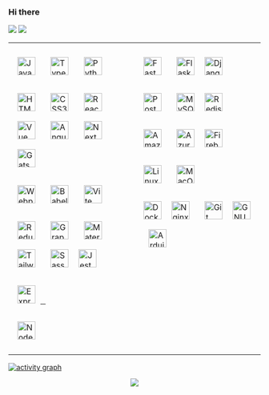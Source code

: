 ### Hi there

<p>
<img src="https://github-readme-stats.vercel.app/api?username=romanxeo&show_icons=true&count_private=true" />
<img src="https://github-readme-stats.vercel.app/api/top-langs/?username=romanxeo&layout=compact&count_private=true" />
</p>

<table><tr><td valign="top" width="50%">
<div align="left">
<p>
<a
    href="https://developer.mozilla.org/en-US/docs/Web/JavaScript"
    target="_blank"
    rel="noreferrer"
><img
    style="margin: 10px"
    src="https://raw.githubusercontent.com/danielcranney/readme-generator/main/public/icons/skills/javascript-colored.svg"
    width="36"
    height="36"
    alt="JavaScript"
/></a> <a
    href="https://www.typescriptlang.org/"
    target="_blank"
    rel="noreferrer"
><img
    style="margin: 10px"
    src="https://raw.githubusercontent.com/danielcranney/readme-generator/main/public/icons/skills/typescript-colored.svg"
    width="36"
    height="36"
    alt="TypeScript"
/></a> <a
    href="https://www.python.org/"
    target="_blank"
    rel="noreferrer"
><img
    style="margin: 10px"
    src="https://raw.githubusercontent.com/danielcranney/readme-generator/main/public/icons/skills/python-colored.svg"
    width="36"
    height="36"
    alt="Python"
/></a>
</p>
<p>
<a
    href="https://developer.mozilla.org/en-US/docs/Glossary/HTML5"
    target="_blank"
    rel="noreferrer"
><img
    style="margin: 10px"
    src="https://raw.githubusercontent.com/danielcranney/readme-generator/main/public/icons/skills/html5-colored.svg"
    width="36"
    height="36"
    alt="HTML5"
/></a> <a
    href="https://www.w3.org/TR/CSS/#css"
    target="_blank"
    rel="noreferrer"
><img
    style="margin: 10px"
    src="https://raw.githubusercontent.com/danielcranney/readme-generator/main/public/icons/skills/css3-colored.svg"
    width="36"
    height="36"
    alt="CSS3"
/></a> <a
    href="https://reactjs.org/"
    target="_blank"
    rel="noreferrer"
><img
    style="margin: 10px"
    src="https://raw.githubusercontent.com/danielcranney/readme-generator/main/public/icons/skills/react-colored.svg"
    width="36"
    height="36"
    alt="React"
/></a> <a
    href="https://vuejs.org/"
    target="_blank"
    rel="noreferrer"
><img
    style="margin: 10px"
    src="https://raw.githubusercontent.com/danielcranney/readme-generator/main/public/icons/skills/vuejs-colored.svg"
    width="36"
    height="36"
    alt="Vue"
/></a> <a
    href="https://angular.io/"
    target="_blank"
    rel="noreferrer"
><img
    style="margin: 10px"
    src="https://raw.githubusercontent.com/danielcranney/readme-generator/main/public/icons/skills/angularjs-colored.svg"
    width="36"
    height="36"
    alt="Angular"
/></a> <a
    href="https://nextjs.org/docs"
    target="_blank"
    rel="noreferrer"
><img
    style="margin: 10px"
    src="https://raw.githubusercontent.com/danielcranney/readme-generator/main/public/icons/skills/nextjs-colored.svg"
    width="36"
    height="36"
    alt="NextJs"
/></a> <a
    href="https://www.gatsbyjs.com/"
    target="_blank"
    rel="noreferrer"
><img
    style="margin: 10px"
    src="https://raw.githubusercontent.com/danielcranney/readme-generator/main/public/icons/skills/gatsby-colored.svg"
    width="36"
    height="36"
    alt="Gatsby"
/></a>
</p>
<p>
<a
    href="https://webpack.js.org/"
    target="_blank"
    rel="noreferrer"
><img
    style="margin: 10px"
    src="https://profilinator.rishav.dev/skills-assets/webpack-original.svg"
    width="36"
    height="36"
    alt="Webpack"
/></a> <a
    href="https://babeljs.io/"
    target="_blank"
    rel="noreferrer"
><img
    style="margin: 10px"
    src="https://raw.githubusercontent.com/danielcranney/readme-generator/main/public/icons/skills/babel-colored.svg"
    width="36"
    height="36"
    alt="Babel"
/></a> <a
    href="https://vitejs.dev/"
    target="_blank"
    rel="noreferrer"
><img
    style="margin: 10px"
    src="https://raw.githubusercontent.com/danielcranney/readme-generator/main/public/icons/skills/vite-colored.svg"
    width="36"
    height="36"
    alt="Vite"
/></a>
</p>
<p>
<a
    href="https://redux.js.org/"
    target="_blank"
    rel="noreferrer"
><img
    style="margin: 10px"
    src="https://raw.githubusercontent.com/danielcranney/readme-generator/main/public/icons/skills/redux-colored.svg"
    width="36"
    height="36"
    alt="Redux"
/></a> <a
    href="https://graphql.org/"
    target="_blank"
    rel="noreferrer"
><img
    style="margin: 10px"
    src="https://profilinator.rishav.dev/skills-assets/graphql.png"
    alt="GraphQL"
    width="36"
    height="36"
/></a> <a
    href="https://mui.com/"
    target="_blank"
    rel="noreferrer"
><img
    style="margin: 10px"
    src="https://raw.githubusercontent.com/danielcranney/readme-generator/main/public/icons/skills/materialui-colored.svg"
    width="36"
    height="36"
    alt="Material UI"
/></a> <a
    href="https://tailwindcss.com/"
    target="_blank"
    rel="noreferrer"
><img
    style="margin: 10px"
    src="https://raw.githubusercontent.com/danielcranney/readme-generator/main/public/icons/skills/tailwindcss-colored.svg"
    width="36"
    height="36"
    alt="TailwindCSS"
/></a> <a
    href="https://sass-lang.com/"
    target="_blank"
    rel="noreferrer"
><img
    style="margin: 10px"
    src="https://raw.githubusercontent.com/danielcranney/readme-generator/main/public/icons/skills/sass-colored.svg"
    width="36"
    height="36"
    alt="Sass"
/></a><a
    href="https://www.jestjs.io/"
    target="_blank"
    rel="noreferrer"
><img
    style="margin: 10px"
    src="https://profilinator.rishav.dev/skills-assets/jest.svg"
    alt="Jest"
    width="36"
    height="36"
/></a>
</p>
<p>
<a
    href="https://expressjs.com/"
    target="_blank"
    rel="noreferrer"
><img
    style="margin: 10px"
    src="https://raw.githubusercontent.com/danielcranney/readme-generator/main/public/icons/skills/express-colored.svg"
    width="36"
    height="36"
    alt="Express"
/> </a>
</p>
<p>
<a
    href="https://nodejs.org/en/"
    target="_blank"
    rel="noreferrer"
><img
    style="margin: 10px"
    src="https://raw.githubusercontent.com/danielcranney/readme-generator/main/public/icons/skills/nodejs-colored.svg"
    width="36"
    height="36"
    alt="NodeJS"
/></a>
</p>
</div>

</td><td valign="top" width="50%">
<div align="left">  
<p>
<a
    href="https://fastapi.tiangolo.com/"
    target="_blank"
    rel="noreferrer"
><img
    style="margin: 10px"
    src="https://raw.githubusercontent.com/danielcranney/readme-generator/main/public/icons/skills/fastapi-colored.svg"
    width="36"
    height="36"
    alt="Fast API"
/></a> <a
    href="https://flask.palletsprojects.com/en/2.0.x/"
    target="_blank"
    rel="noreferrer"
><img
    style="margin: 10px"
    src="https://raw.githubusercontent.com/danielcranney/readme-generator/main/public/icons/skills/flask-colored.svg"
    width="36"
    height="36"
    alt="Flask"
/></a><a
    href="https://www.djangoproject.com/"
    target="_blank"
    rel="noreferrer"
><img
    style="margin: 10px"
    src="https://raw.githubusercontent.com/danielcranney/readme-generator/main/public/icons/skills/django-colored.svg"
    width="36"
    height="36"
    alt="Django"
/></a>
</p>
<p>
<a
    href="https://www.postgresql.org/"
    target="_blank"
    rel="noreferrer"
><img
    style="margin: 10px"
    src="https://raw.githubusercontent.com/danielcranney/readme-generator/main/public/icons/skills/postgresql-colored.svg"
    width="36"
    height="36"
    alt="PostgreSQL"
/></a> <a
    href="https://www.mysql.com/"
    target="_blank"
    rel="noreferrer"
><img
    style="margin: 10px"
    src="https://raw.githubusercontent.com/danielcranney/readme-generator/main/public/icons/skills/mysql-colored.svg"
    width="36"
    height="36"
    alt="MySQL"
/></a><a
    href="https://redis.io/"
    target="_blank"
    rel="noreferrer"
><img
    style="margin: 10px"
    src="https://profilinator.rishav.dev/skills-assets/redis-original-wordmark.svg"
    alt="Redis"
    width="36"
    height="36"
/></a>
</p>
<p>
<a
    href="https://aws.amazon.com"
    target="_blank"
    rel="noreferrer"
><img
    style="margin: 10px"
    src="https://raw.githubusercontent.com/danielcranney/readme-generator/main/public/icons/skills/aws-colored.svg"
    width="36"
    height="36"
    alt="Amazon Web Services"
/></a> <a
    href="https://azure.microsoft.com/en-in/"
    target="_blank"
    rel="noreferrer"
><img
    style="margin: 10px"
    src="https://profilinator.rishav.dev/skills-assets/microsoft_azure-icon.svg"
    alt="Azure"
    width="36"
    height="36"
/></a><a
    href="https://firebase.google.com/"
    target="_blank"
    rel="noreferrer"
><img
    style="margin: 10px"
    src="https://raw.githubusercontent.com/danielcranney/readme-generator/main/public/icons/skills/firebase-colored.svg"
    width="36"
    height="36"
    alt="Firebase"
/></a>
</p>
<p>
<a
    href="https://www.linux.org/"
    target="_blank"
    rel="noreferrer"
><img
    style="margin: 10px"
    src="https://profilinator.rishav.dev/skills-assets/linux-original.svg"
    alt="Linux"
    width="36"
    height="36"
/></a> <a
    href="https://apple.com"
    target="_blank"
    rel="noreferrer"
><img
    style="margin: 10px"
    src="https://raw.githubusercontent.com/danielcranney/readme-generator/main/public/icons/skills/macos-colored.svg"
    width="36"
    height="36"
    alt="MacOS"
/></a>
</p>
<p>
<a
    href="https://www.docker.com/" target="_blank"
    rel="noreferrer"
><img
    style="margin: 10px"
    src="https://raw.githubusercontent.com/danielcranney/readme-generator/main/public/icons/skills/docker-colored.svg"
    width="36"
    height="36"
    alt="Docker"
/></a><a
    href="https://www.nginx.com/"
    target="_blank"
    rel="noreferrer"
><img
    style="margin: 10px"
    src="https://profilinator.rishav.dev/skills-assets/nginx-original.svg"
    alt="Nginx"
    width="36"
    height="36"
/></a> <a
    href="https://github.com/"
    target="_blank"
    rel="noreferrer"
><img
    style="margin: 10px"
    src="https://profilinator.rishav.dev/skills-assets/git-scm-icon.svg"
    alt="Git"
    width="36"
    height="36"
/></a><a
    href="https://www.gnu.org/software/bash/"
    target="_blank"
    rel="noreferrer"
><img
    style="margin: 10px"
    src="https://raw.githubusercontent.com/danielcranney/readme-generator/main/public/icons/skills/gnubash.svg"
    width="36"
    height="36"
    alt="GNU Bash"
/></a> <a
    href="https://store.arduino.cc/?gclid=Cj0KCQjw2eilBhCCARIsAG0Pf8uueBifykWcsSS4LPESeGQfxGVKJYnzV7bz471XfknQJy_1VINVWM8aAkLtEALw_wcB"
    target="_blank"
    rel="noreferrer"
><img
    style="margin: 10px"
    src="https://raw.githubusercontent.com/danielcranney/readme-generator/main/public/icons/skills/arduino-colored.svg"
    width="36"
    height="36"
    alt="Arduino"
/></a>
</p>
</div>

</td></tr></table> 

[![activity graph](https://github-readme-activity-graph.vercel.app/graph?username=romanxeo&bg_color=fff&color=444&line=888&radius=12&height=400&grid=false&hide_border=false)](https://github.com/ashutosh00710/github-readme-activity-graph)

<p align="center">
  <img src="https://capsule-render.vercel.app/api?type=waving&color=gradient&height=60&section=footer"/>
</p>

